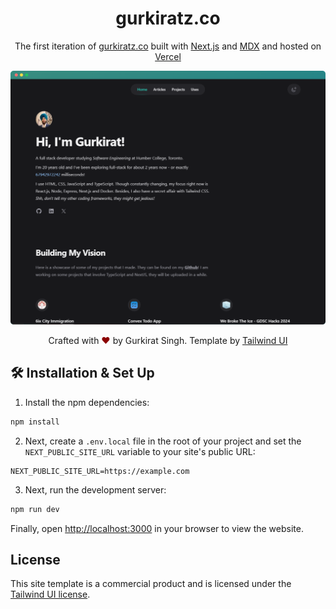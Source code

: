 <h1 align="center">
  gurkiratz.co
</h1>
<p align="center">
  The first iteration of <a href="https://gurkiratz.co" target="_blank">gurkiratz.co</a> built with <a href="https://nextjs.org/" target="_blank">Next.js</a> and <a href="https://mdxjs.com/" target="_blank">MDX</a> and hosted on <a href="https://vercel.com/" target="_blank">Vercel</a>
</p>

<div align="center">
  <img alt="demo" src="src/images/screen.png" />
</div>

<p align="center">
Crafted with <span style="color: #8b0000;">&hearts;</span> by Gurkirat Singh. Template by <a href="https://tailwindui.com" target="_blank">Tailwind UI</a>
</p>

## 🛠 Installation & Set Up

1. Install the npm dependencies:

```bash
npm install
```

2. Next, create a `.env.local` file in the root of your project and set the `NEXT_PUBLIC_SITE_URL` variable to your site's public URL:

```
NEXT_PUBLIC_SITE_URL=https://example.com
```

3. Next, run the development server:

```bash
npm run dev
```

Finally, open [http://localhost:3000](http://localhost:3000) in your browser to view the website.

## License

This site template is a commercial product and is licensed under the [Tailwind UI license](https://tailwindui.com/license).
